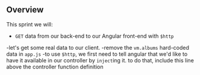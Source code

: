 ## Overview

This sprint we will:
* `GET` data from our back-end to our Angular front-end with `$http`

-let's get some real data to our client.
-remove the `vm.albums` hard-coded data in `app.js`
-to use `$http`, we first need to tell angular that we'd like to have it available in our controller by `inject`ing it. to do that, include this line above the controller function definition

```js

```

